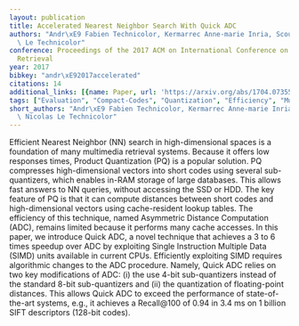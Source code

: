 ```yaml
---
layout: publication
title: Accelerated Nearest Neighbor Search With Quick ADC
authors: "Andr\xE9 Fabien Technicolor, Kermarrec Anne-marie Inria, Scouarnec Nicolas\
  \ Le Technicolor"
conference: Proceedings of the 2017 ACM on International Conference on Multimedia
  Retrieval
year: 2017
bibkey: "andr\xE92017accelerated"
citations: 14
additional_links: [{name: Paper, url: 'https://arxiv.org/abs/1704.07355'}]
tags: ["Evaluation", "Compact-Codes", "Quantization", "Efficiency", "Multimodal-Retrieval"]
short_authors: "Andr\xE9 Fabien Technicolor, Kermarrec Anne-marie Inria, Scouarnec\
  \ Nicolas Le Technicolor"
---
```

Efficient Nearest Neighbor (NN) search in high-dimensional spaces is a
foundation of many multimedia retrieval systems. Because it offers low
responses times, Product Quantization (PQ) is a popular solution. PQ compresses
high-dimensional vectors into short codes using several sub-quantizers, which
enables in-RAM storage of large databases. This allows fast answers to NN
queries, without accessing the SSD or HDD. The key feature of PQ is that it can
compute distances between short codes and high-dimensional vectors using
cache-resident lookup tables. The efficiency of this technique, named
Asymmetric Distance Computation (ADC), remains limited because it performs many
cache accesses.
  In this paper, we introduce Quick ADC, a novel technique that achieves a 3 to
6 times speedup over ADC by exploiting Single Instruction Multiple Data (SIMD)
units available in current CPUs. Efficiently exploiting SIMD requires
algorithmic changes to the ADC procedure. Namely, Quick ADC relies on two key
modifications of ADC: (i) the use 4-bit sub-quantizers instead of the standard
8-bit sub-quantizers and (ii) the quantization of floating-point distances.
This allows Quick ADC to exceed the performance of state-of-the-art systems,
e.g., it achieves a Recall@100 of 0.94 in 3.4 ms on 1 billion SIFT descriptors
(128-bit codes).